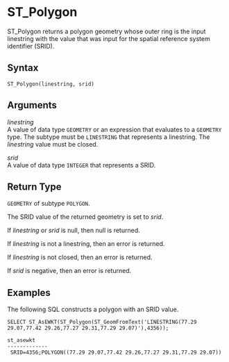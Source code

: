 # ST\_Polygon<a name="ST_Polygon-function"></a>

ST\_Polygon returns a polygon geometry whose outer ring is the input linestring with the value that was input for the spatial reference system identifier \(SRID\)\. 

## Syntax<a name="ST_Polygon-function-syntax"></a>

```
ST_Polygon(linestring, srid)
```

## Arguments<a name="ST_Polygon-function-arguments"></a>

 *linestring*   
A value of data type `GEOMETRY` or an expression that evaluates to a `GEOMETRY` type\. The subtype must be `LINESTRING` that represents a linestring\. The *linestring* value must be closed\. 

 *srid*   
A value of data type `INTEGER` that represents a SRID\. 

## Return Type<a name="ST_Polygon-function-return"></a>

`GEOMETRY` of subtype `POLYGON`\.

The SRID value of the returned geometry is set to *srid*\. 

If *linestring* or *srid* is null, then null is returned\.

If *linestring* is not a linestring, then an error is returned\.

If *linestring* is not closed, then an error is returned\.

If *srid* is negative, then an error is returned\.

## Examples<a name="ST_Polygon-function-examples"></a>

The following SQL constructs a polygon with an SRID value\. 

```
SELECT ST_AsEWKT(ST_Polygon(ST_GeomFromText('LINESTRING(77.29 29.07,77.42 29.26,77.27 29.31,77.29 29.07)'),4356));
```

```
st_asewkt
-------------
 SRID=4356;POLYGON((77.29 29.07,77.42 29.26,77.27 29.31,77.29 29.07))
```